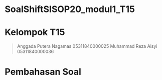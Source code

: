 # SoalShiftSISOP20_modul1_T15

# Kelompok T15
> Anggada Putera Nagamas    05311840000025
> Muhammad Reza Aisyi       05311840000036

# Pembahasan Soal 
